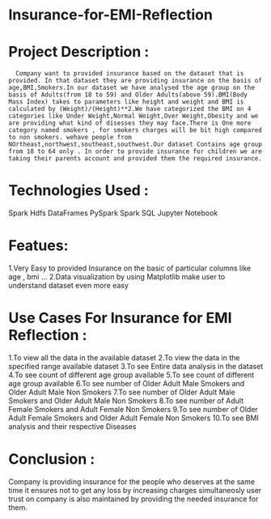 # Insurance-for-EMI-Reflection
# Project Description :
      Company want to provided insurance based on the dataset that is provided. In that dataset they are providing insurance on the basis of age,BMI,Smokers.In our dataset we have analysed the age group on the basis of Adults(from 18 to 59) and Older Adults(above 59).BMI(Body Mass Index) takes to parameters like height and weight and BMI is calculated by (Weight)/(Height)**2.We have categorized the BMI on 4 categories like Under Weight,Normal Weight,Over Weight,Obesity and we are providing what kind of disesses they may face.There is One more category named smokers , for smokers charges will be bit high compared to non smokers. wehave people from NOrtheast,northwest,southeast,southwest.Our dataset Contains age group from 18 to 64 only . In order to provide insurance for children we are taking their parents account and provided them the required insurance.
# Technologies Used : 
Spark 
Hdfs
DataFrames 
PySpark
Spark
SQL 
Jupyter Notebook

# Featues: 
1.Very Easy to provided Insurance on the basic of particular columns like age , bmi ...
2.Data visualization by using Matplotlib make user to understand dataset even more easy

# Use Cases For Insurance for EMI Reflection : 
1.To view all the data in the available dataset
2.To view  the data in the specified range available dataset 
3.To see Entire data analysis in the dataset
4.To see count of different age group available
5.To see count of different age group available
6.To see number of Older Adult Male Smokers and Older Adult Male Non Smokers
7.To see number of Older Adult Male Smokers and Older Adult Male Non Smokers
8.To see number of Adult Female Smokers and Adult Female Non Smokers
9.To see number of Older Adult Female Smokers and Older Adult Female Non Smokers
10.To see BMI analysis and their respective Diseases
# Conclusion :
   Company is providing insurance for the people who deserves at the same time it ensures not to get any loss by increasing charges simultaneosly user trust on company is also maintained by providing the needed insurance for them.
